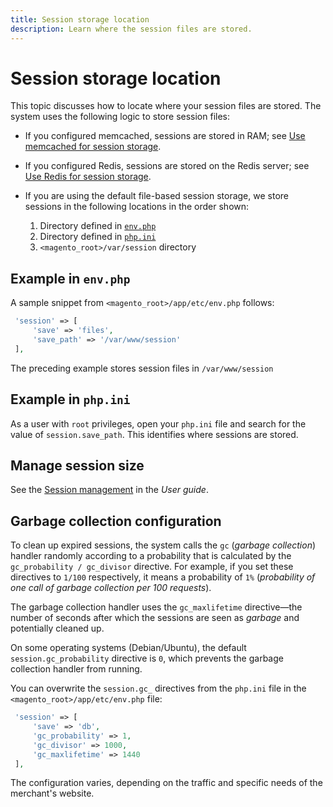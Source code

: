 ```yaml
---
title: Session storage location
description: Learn where the session files are stored.
---
```


# Session storage location

This topic discusses how to locate where your session files are stored. The system uses the following logic to store session files:

- If you configured memcached, sessions are stored in RAM; see [Use memcached for session storage](memcached.md).
- If you configured Redis, sessions are stored on the Redis server; see [Use Redis for session storage](../cache/redis-session.md).
- If you are using the default file-based session storage, we store sessions in the following locations in the order shown:

  1. Directory defined in [`env.php`](#example-in-envphp)
  1. Directory defined in [`php.ini`](#example-in-phpini)
  1. `<magento_root>/var/session` directory

## Example in `env.php`

A sample snippet from `<magento_root>/app/etc/env.php` follows:

```php
 'session' => [
     'save' => 'files',
     'save_path' => '/var/www/session'
 ],
```

The preceding example stores session files in `/var/www/session`

## Example in `php.ini`

As a user with `root` privileges, open your `php.ini` file and search for the value of `session.save_path`. This identifies where sessions are stored.

## Manage session size

See the [Session management](https://docs.magento.com/user-guide/stores/security-session-management.html) in the _User guide_.

## Garbage collection configuration

To clean up expired sessions, the system calls the `gc` (_garbage collection_) handler randomly according to a probability that is calculated by the `gc_probability / gc_divisor` directive. For example, if you set these directives to `1/100` respectively, it means a probability of `1%` (_probability of one call of garbage collection per 100 requests_).

The garbage collection handler uses the `gc_maxlifetime` directive—the number of seconds after which the sessions are seen as _garbage_ and potentially cleaned up.

On some operating systems (Debian/Ubuntu), the default `session.gc_probability` directive is `0`, which prevents the garbage collection handler from running.

You can overwrite the `session.gc_` directives from the `php.ini` file in the `<magento_root>/app/etc/env.php` file:

```php
 'session' => [
     'save' => 'db',
     'gc_probability' => 1,
     'gc_divisor' => 1000,
     'gc_maxlifetime' => 1440
 ],
```

The configuration varies, depending on the traffic and specific needs of the merchant's website.
